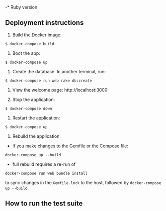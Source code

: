 -* Ruby version
## Deployment instructions

1. Build the Docker image:
```
$ docker-compose build
```

1. Boot the app:
```
$ docker-compose up
```

1. Create the database. In another terminal, run:
```
$ docker-compose run web rake db:create
```

1. View the welcome page:
http://localhost:3000

1. Stop the application:
```
$ docker-compose down
```

1. Restart the application:
```
$ docker-compose up
```

1. Rebuild the application:
  - If you make changes to the Gemfile or the Compose file:
  ```
  docker-compose up --build
  ```
  -  full rebuild requires a re-run of
  ```
  docker-compose run web bundle install
  ```
  to sync changes in the `Gemfile.lock` to the host, followed by `docker-compose up --build`.

## How to run the test suite
